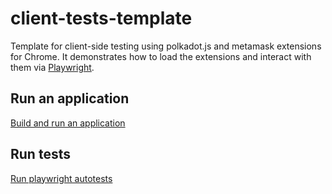 # client-tests-template
Template for client-side testing using polkadot.js and metamask extensions for Chrome. It demonstrates how to load the extensions and interact with them via [Playwright](https://playwright.dev). 

## Run an application
[Build and run an application](app/README.md)

## Run tests
[Run playwright autotests](tests/README.md)